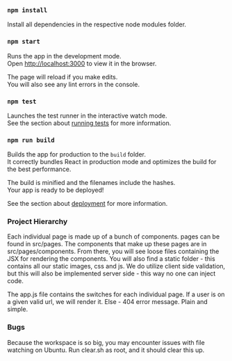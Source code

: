 ### `npm install`

Install all dependencies in the respective node modules folder.


### `npm start`

Runs the app in the development mode.<br />
Open [http://localhost:3000](http://localhost:3000) to view it in the browser.

The page will reload if you make edits.<br />
You will also see any lint errors in the console.

### `npm test`

Launches the test runner in the interactive watch mode.<br />
See the section about [running tests](https://facebook.github.io/create-react-app/docs/running-tests) for more information.

### `npm run build`

Builds the app for production to the `build` folder.<br />
It correctly bundles React in production mode and optimizes the build for the best performance.

The build is minified and the filenames include the hashes.<br />
Your app is ready to be deployed!

See the section about [deployment](https://facebook.github.io/create-react-app/docs/deployment) for more information.

### Project Hierarchy

Each individual page is made up of a bunch of components. pages can be found in src/pages.
The components that make up these pages are in src/pages/components. From there, you will see
loose files containing the JSX for rendering the components. You will also find a static folder - this contains all our static images, css and js.
We do utilize client side validation, but this will also be implemented server side - this way no one can inject code.

The app.js file contains the switches for each individual page. If a user is on a given valid url, we will render it. Else - 404 error message. Plain and simple.

### Bugs

Because the workspace is so big, you may encounter issues with file watching on Ubuntu. Run clear.sh as root, and it should clear this up.
